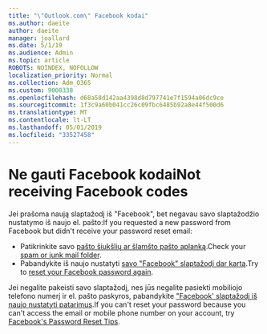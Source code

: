 ```yaml
---
title: "\"Outlook.com\" Facebook kodai"
ms.author: daeite
author: daeite
manager: joallard
ms.date: 5/1/19
ms.audience: Admin
ms.topic: article
ROBOTS: NOINDEX, NOFOLLOW
localization_priority: Normal
ms.collection: Adm_O365
ms.custom: 9000338
ms.openlocfilehash: d68a58d142aa4398d8d797741e7f1594a06dc9ce
ms.sourcegitcommit: 1f3c9a60b041cc26c09fbc6485b92a8e44f500d6
ms.translationtype: MT
ms.contentlocale: lt-LT
ms.lasthandoff: 05/01/2019
ms.locfileid: "33527458"
---
```

# <a name="not-receiving-facebook-codes"></a><span data-ttu-id="73ab9-102">Ne gauti Facebook kodai</span><span class="sxs-lookup"><span data-stu-id="73ab9-102">Not receiving Facebook codes</span></span>

<span data-ttu-id="73ab9-103">Jei prašoma naują slaptažodį iš "Facebook", bet negavau savo slaptažodžio nustatymo iš naujo el. pašto:</span><span class="sxs-lookup"><span data-stu-id="73ab9-103">If you requested a new password from Facebook but didn't receive your password reset email:</span></span>

- <span data-ttu-id="73ab9-104">Patikrinkite savo [pašto šiukšlių ar šlamšto pašto aplanką](https://outlook.live.com/mail/junkemail).</span><span class="sxs-lookup"><span data-stu-id="73ab9-104">Check your [spam or junk mail folder](https://outlook.live.com/mail/junkemail).</span></span>
- <span data-ttu-id="73ab9-105">Pabandykite iš naujo nustatyti [savo "Facebook" slaptažodį dar kartą](https://www.facebook.com/help/213395615347144?helpref=faq_content).</span><span class="sxs-lookup"><span data-stu-id="73ab9-105">Try to [reset your Facebook password again](https://www.facebook.com/help/213395615347144?helpref=faq_content).</span></span>

<span data-ttu-id="73ab9-106">Jei negalite pakeisti savo slaptažodį, nes jūs negalite pasiekti mobiliojo telefono numerį ir el. pašto paskyros, pabandykite ["Facebook' slaptažodį iš naujo nustatyti patarimus](https://www.facebook.com/help/218815984812734).</span><span class="sxs-lookup"><span data-stu-id="73ab9-106">If you can't reset your password because you can't access the email or mobile phone number on your account, try [Facebook's Password Reset Tips](https://www.facebook.com/help/218815984812734).</span></span>